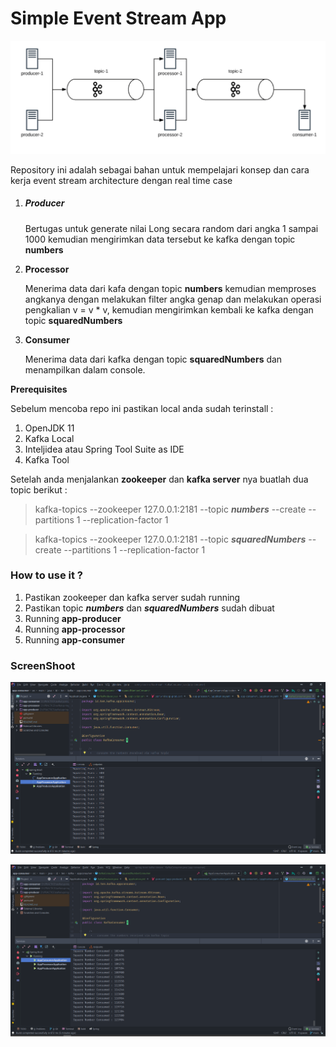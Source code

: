 # Simple Event Stream App	



![Diagram](images/diagram.PNG "Diagram")

Repository ini adalah sebagai bahan untuk mempelajari konsep dan cara kerja event stream architecture dengan real time case

1. ##### Producer

   Bertugas untuk generate nilai Long secara random dari angka 1 sampai 1000 kemudian mengirimkan data tersebut ke kafka dengan topic **numbers**

    

2. **Processor**

   Menerima data dari kafa dengan topic **numbers** kemudian memproses angkanya dengan melakukan filter angka genap dan melakukan operasi pengkalian v = v * v, kemudian mengirimkan kembali ke kafka dengan topic **squaredNumbers**

   

3. **Consumer**

   Menerima data dari kafka dengan topic **squaredNumbers** dan menampilkan dalam console.



**Prerequisites**

Sebelum mencoba repo ini pastikan local anda sudah terinstall :

1. OpenJDK 11
2. Kafka Local
3. Inteljidea atau Spring Tool Suite as IDE
4. Kafka Tool



Setelah anda menjalankan **zookeeper** dan **kafka server** nya buatlah dua topic berikut :

> kafka-topics --zookeeper 127.0.0.1:2181 --topic ***numbers*** --create --partitions 1 --replication-factor 1

> kafka-topics --zookeeper 127.0.0.1:2181 --topic ***squaredNumbers*** --create --partitions 1 --replication-factor 1



### **How to use it ?**

1. Pastikan zookeeper dan kafka server sudah running
2. Pastikan topic ***numbers***  dan ***squaredNumbers*** sudah dibuat
3. Running **app-producer**
4. Running **app-processor**
5. Running **app-consumer**



### **ScreenShoot**

![app-producer](images/app-processor.PNG "Producer")

![app-consumer](images/app-consumer.PNG "app-consumer")